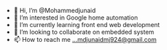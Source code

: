 - 👋 Hi, I’m @Mohammedjunaid
- 👀 I’m interested in Google home automation
- 🌱 I’m currently learning front end web development
- 💞️ I’m looking to collaborate on embedded system
- 📫 How to reach me ...mdjunaidmj924@gmail.com

<!---
Mohammedjunaid9/Mohammedjunaid9 is a ✨ special ✨ repository because its `README.md` (this file) appears on your GitHub profile.
You can click the Preview link to take a look at your changes.
--->
